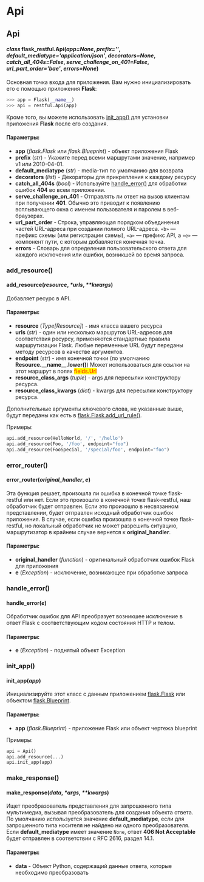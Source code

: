 # Api

## Api

#### _class_ flask\_restful.Api(_app=None_, _prefix=''_, _default\_mediatype='application/json'_, _decorators=None_, _catch\_all\_404s=False_, _serve\_challenge\_on\_401=False_, _url\_part\_order='bae'_, _errors=None_)

Основная точка входа для приложения. Вам нужно инициализировать его с помощью приложения **Flask**:

```python
>>> app = Flask(__name__)
>>> api = restful.Api(app)
```

Кроме того, вы можете использовать [init\_app()](api.md#init\_app) для установки приложения **Flask** после его создания.

#### Параметры:

* **app** (_flask.Flask_ или _flask.Blueprint_) - объект приложения Flask
* **prefix** (_str_) - Укажите перед всеми маршрутами значение, например v1 или 2010-04-01.
* **default\_mediatype** (_str_) - media-тип по умолчанию для возврата
* **decorators** (_list_) - Декораторы для прикрепления к каждому ресурсу
* **catch\_all\_404s** (_bool_) - Используйте [handle\_error()](api.md#handle\_error) для обработки ошибок **404** во всем приложении.
* **serve\_challenge\_on\_401** - Отправлять ли ответ на вызов клиентам при получении **401**. Обычно это приводит к появлению всплывающего окна с именем пользователя и паролем в веб-браузерах.
* **url\_part\_order** - Строка, управляющая порядком объединения частей URL-адреса при создании полного URL-адреса. `«b»` — префикс схемы (или регистрации схемы), `«a»` — префикс API, а `«e»` — компонент пути, с которым добавляется конечная точка.
* **errors** - Словарь для определения пользовательского ответа для каждого исключения или ошибки, возникшей во время запроса.

### add\_resource()

#### add\_resource(_resource_, _\*urls_, _\*\*kwargs_)

Добавляет ресурс в API.

#### Параметры:

* **resource** (_Type\[Resource]_) - имя класса вашего ресурса
* **urls** (_str_) - один или несколько маршрутов URL-адресов для соответствия ресурсу, применяются стандартные правила маршрутизации Flask. Любые переменные URL будут переданы методу ресурсов в качестве аргументов.
* **endpoint** (_str_) - имя конечной точки (по умолчанию **Resource.\_\_name\_\_.lower()**) Может использоваться для ссылки на этот маршрут в полях <mark style="color:red;">fields.Url</mark>
* **resource\_class\_args** (_tuple_) - args для пересылки конструктору ресурса.
* **resource\_class\_kwargs** (_dict_) - kwargs для пересылки конструктору ресурса.

Дополнительные аргументы ключевого слова, не указанные выше, будут переданы как есть в [flask.Flask.add\_url\_rule()](https://flask.palletsprojects.com/en/1.1.x/api/#flask.Flask.add\_url\_rule).

Примеры:

```python
api.add_resource(HelloWorld, '/', '/hello')
api.add_resource(Foo, '/foo', endpoint="foo")
api.add_resource(FooSpecial, '/special/foo', endpoint="foo")
```

### **error\_router()**

#### error\_router(_original\_handler_, _e_)

Эта функция решает, произошла ли ошибка в конечной точке flask-restful или нет. Если это произошло в конечной точке flask-restful, наш обработчик будет отправлен. Если это произошло в несвязанном представлении, будет отправлен исходный обработчик ошибок приложения. В случае, если ошибка произошла в конечной точке flask-restful, но локальный обработчик не может разрешить ситуацию, маршрутизатор в крайнем случае вернется к **original\_handler**.

#### Параметры:

* **original\_handler** (_function_) - оригинальный обработчик ошибок Flask для приложения
* **e** (_Exception_) - исключение, возникающее при обработке запроса

### handle\_error()

#### handle\_error(_e_)

Обработчик ошибок для API преобразует возникшее исключение в ответ Flask с соответствующим кодом состояния HTTP и телом.

#### Параметры:

* **e** (_Exception_) - поднятый объект Exception

### init\_app()

#### init\_app(_app_)

Инициализируйте этот класс с данным приложением [flask.Flask](https://flask.palletsprojects.com/en/1.1.x/api/#flask.Flask) или объектом [flask.Blueprint](https://flask.palletsprojects.com/en/1.1.x/api/#flask.Blueprint).

#### Параметры:

* **app** (_flask.Blueprint_) - приложение Flask или объект чертежа blueprint

Примеры:

```python
api = Api()
api.add_resource(...)
api.init_app(app)
```

### make\_response()

#### make\_response(_data_, _\*args_, _\*\*kwargs_)

Ищет преобразователь представления для запрошенного типа мультимедиа, вызывая преобразователь для создания объекта ответа. По умолчанию используется значение **default\_mediatype**, если для запрошенного типа носителя не найдено ни одного преобразователя. Если **default\_mediatype** имеет значение `None`, ответ **406 Not Acceptable** будет отправлен в соответствии с RFC 2616, раздел 14.1.

#### Параметры:

* **data** - Объект Python, содержащий данные ответа, которые необходимо преобразовать
